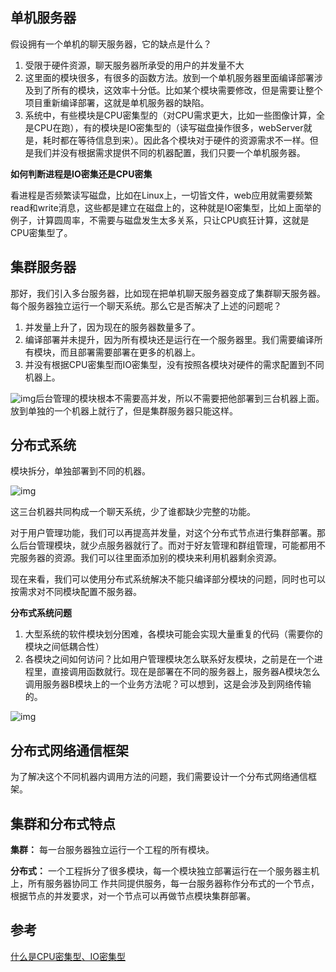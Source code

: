 ## 单机服务器

假设拥有一个单机的聊天服务器，它的缺点是什么？

1. 受限于硬件资源，聊天服务器所承受的用户的并发量不大
2. 这里面的模块很多，有很多的函数方法。放到一个单机服务器里面编译部署涉及到了所有的模块，这效率十分低。比如某个模块需要修改，但是需要让整个项目重新编译部署，这就是单机服务器的缺陷。
3. 系统中，有些模块是CPU密集型的（对CPU需求更大，比如一些图像计算，全是CPU在跑），有的模块是IO密集型的（读写磁盘操作很多，webServer就是，耗时都在等待信息到来）。因此各个模块对于硬件的资源需求不一样。但是我们并没有根据需求提供不同的机器配置，我们只要一个单机服务器。

**如何判断进程是IO密集还是CPU密集**	

看进程是否频繁读写磁盘，比如在Linux上，一切皆文件，web应用就需要频繁read和write消息，这些都是建立在磁盘上的，这种就是IO密集型，比如上面举的例子，计算圆周率，不需要与磁盘发生太多关系，只让CPU疯狂计算，这就是CPU密集型了。

## 集群服务器

那好，我们引入多台服务器，比如现在把单机聊天服务器变成了集群聊天服务器。每个服务器独立运行一个聊天系统。那么它是否解决了上述的问题呢？

1. 并发量上升了，因为现在的服务器数量多了。
2. 编译部署并未提升，因为所有模块还是运行在一个服务器里。我们需要编译所有模块，而且部署需要部署在更多的机器上。
3. 并没有根据CPU密集型而IO密集型，没有按照各模块对硬件的需求配置到不同机器上。

![img](https://cdn.nlark.com/yuque/0/2022/png/26752078/1659511803168-0034553a-3955-4752-b9b5-99574577bd8d.png)后台管理的模块根本不需要高并发，所以不需要把他部署到三台机器上面。放到单独的一个机器上就行了，但是集群服务器只能这样。

## 分布式系统

模块拆分，单独部署到不同的机器。

![img](https://cdn.nlark.com/yuque/0/2022/png/26752078/1659513114616-1bb73ae8-b09d-4bcb-a2dc-cac38be456a4.png)

这三台机器共同构成一个聊天系统，少了谁都缺少完整的功能。

对于用户管理功能，我们可以再提高并发量，对这个分布式节点进行集群部署。那么后台管理模块，就少点服务器就行了。而对于好友管理和群组管理，可能都用不完服务器的资源。我们可以往里面添加别的模块来利用机器剩余资源。

现在来看，我们可以使用分布式系统解决不能只编译部分模块的问题，同时也可以按需求对不同模块配置不服务器。

**分布式系统问题**

1. 大型系统的软件模块划分困难，各模块可能会实现大量重复的代码（需要你的模块之间低耦合性）
2. 各模块之间如何访问？比如用户管理模块怎么联系好友模块，之前是在一个进程里，直接调用函数就行。现在是部署在不同的服务器上，服务器A模块怎么调用服务器B模块上的一个业务方法呢？可以想到，这是会涉及到网络传输的。

![img](https://cdn.nlark.com/yuque/0/2022/png/26752078/1659513890945-ba904136-cb36-47dd-b7ef-21c85f6d57ea.png)

## 分布式网络通信框架

为了解决这个不同机器内调用方法的问题，我们需要设计一个分布式网络通信框架。

## 集群和分布式特点

**集群：** 每一台服务器独立运行一个工程的所有模块。 

**分布式：** 一个工程拆分了很多模块，每一个模块独立部署运行在一个服务器主机上，所有服务器协同工 作共同提供服务，每一台服务器称作分布式的一个节点，根据节点的并发要求，对一个节点可以再做节点模块集群部署。

## 参考

[什么是CPU密集型、IO密集型](https://blog.csdn.net/youanyyou/article/details/78990156)